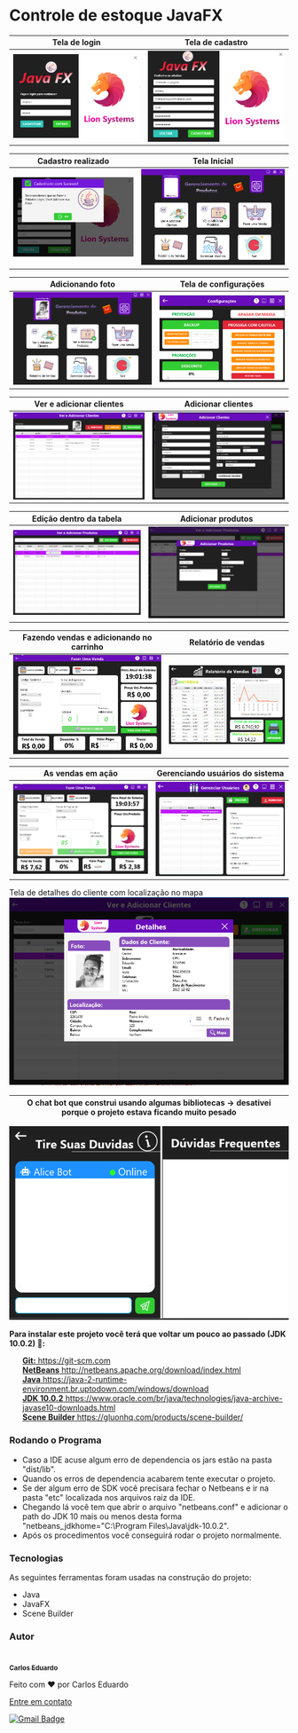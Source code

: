 <h1>Controle de estoque JavaFX</h1>

Tela de login              |  Tela de cadastro
:-------------------------:|:-------------------------:
![](img/image-project-16.png)  |  ![](img/image-project-01.png)

Cadastro realizado              |  Tela Inicial
:-------------------------:|:-------------------------:
![](img/image-project-02.png)  |  ![](img/image-project-03.png)

Adicionando foto            |  Tela de configurações
:-------------------------:|:-------------------------:
![](img/image-project-04.png)  |  ![](img/image-project-05.png)

Ver e adicionar clientes       |  Adicionar clientes
:-------------------------:|:-------------------------:
![](img/image-project-06.png)  |  ![](img/image-project-07.png)

Edição dentro da tabela      |  Adicionar produtos
:-------------------------:|:-------------------------:
![](img/image-project-08.png)  |  ![](img/image-project-09.png)

Fazendo vendas e adicionando no carrinho             |  Relatório de vendas
:-------------------------:|:-------------------------:
![](img/image-project-11.png)  |  ![](img/image-project-12.png)

As vendas em ação     |  Gerenciando usuários do sistema
:-------------------------:|:-------------------------:
![](img/image-project-13.png)  |  ![](img/image-project-14.png)

Tela de detalhes do cliente com localização no mapa
![](img/image-project-17.png)

O chat bot que construi usando algumas bibliotecas -> desativei porque o projeto estava ficando muito pesado     |
:-------------------------:|
![](img/image-project-15.png)

<p style="font-weight: bold">Para instalar este projeto você terá que voltar um pouco ao passado (JDK 10.0.2) 📛:</p>
<ul>
    <a href="https://git-scm.com"><span style="font-weight: bold">Git:</span> 
    https://git-scm.com</a>
    <br>
    <a href="http://netbeans.apache.org/download/index.html"><span style="font-weight: bold">NetBeans</span> 
    http://netbeans.apache.org/download/index.html</a>    
     <br>
     <a href="https://java-2-runtime-environment.br.uptodown.com/windows/download">
    <span style="font-weight: bold">Java</span>
     https://java-2-runtime-environment.br.uptodown.com/windows/download</a>
    <br>
     <a href="https://www.oracle.com/br/java/technologies/java-archive-javase10-downloads.html">
    <span style="font-weight: bold">JDK 10.0.2</span>
     https://www.oracle.com/br/java/technologies/java-archive-javase10-downloads.html</a>
    <br>
     <a href="https://gluonhq.com/products/scene-builder/">
    <span style="font-weight: bold">Scene Builder</span>
     https://gluonhq.com/products/scene-builder/</a>
</ul>

### Rodando o Programa

<ul>
    <li>Caso a IDE acuse algum erro de dependencia os jars estão na pasta "dist/lib".</li>
    <li>Quando os erros de dependencia acabarem tente executar o projeto.</li>
    <li>Se der algum erro de SDK você precisara fechar o Netbeans e ir na pasta "etc" localizada nos arquivos raiz da IDE.</li>
    <li>Chegando lá você tem que abrir o arquivo "netbeans.conf" e adicionar o path do JDK 10 mais ou menos desta forma "netbeans_jdkhome="C:\Program Files\Java\jdk-10.0.2". </li>
    <li>Após os procedimentos você conseguirá rodar o projeto normalmente.</li>
</ul>

### Tecnologias

<p>As seguintes ferramentas foram usadas na construção do projeto:</p>
<ul>
    <li>Java</li>
    <li>JavaFX</li>
    <li>Scene Builder</li>
</ul>

### Autor

<a href="">
 <img style="border-radius: 50%;" src="https://avatars.githubusercontent.com/u/50811913?s=460&u=e1c04894465fe053a294c52018828a33e47d1dd4&v=4" width="100px;" alt=""/>
 <br />
 <sub><b>Carlos Eduardo</b></sub></a>


Feito com ❤️ por Carlos Eduardo

<a href="mailto:carloseduardodiasbatista@gmail.com">Entre em contato</a>

[![Gmail Badge](https://img.shields.io/badge/-carloseduardodiasbatista@gmail.com-c14438?style=flat-square&logo=Gmail&logoColor=white&link=mailto:carloseduardodiasbatista@gmail.com)](mailto:carloseduardodiasbatista@gmail.com)

